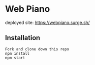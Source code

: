 # Web Piano 

deployed site: https://webpiano.surge.sh/

## Installation 

```
Fork and clone down this repo 
npm install 
npm start 
```
